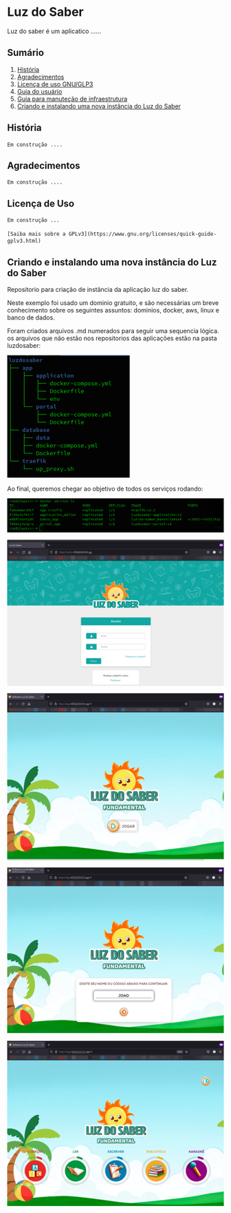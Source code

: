 # Luz do Saber

Luz do saber é um aplicatico ......



## Sumário 

1. [História]()
2. [Agradecimentos]()
3. [Licença de uso GNU/GLP3]()
4. [Guia do usuário](./luzdosaber/Guia%20do%20Usu%C3%A1rio)
5. [Guia para manuteção de infraestrutura]()
6. [Criando e instalando uma nova instância do Luz do Saber](./luzdosaber#criando-e-instalando-uma-nova-inst%C3%A2ncia-do-luz-do-saber) 


## História

    Em construção ....


## Agradecimentos

    Em construção ....

## Licença de Uso

    Em construção ...

    [Saiba mais sobre a GPLv3](https://www.gnu.org/licenses/quick-guide-gplv3.html)



## Criando e instalando uma nova instância do Luz do Saber

Repositorio para criação de instância da aplicação luz do saber. 

Neste exemplo foi usado um dominio gratuito, e são necessárias um breve conhecimento sobre os seguintes assuntos: dominios, docker, aws, linux e banco de dados.

Foram criados arquivos .md numerados para seguir uma sequencia lógica. os arquivos que não estão nos repositorios das aplicações estão na pasta luzdosaber:

![tree-full](imagens/arvore-full.png)

Ao final, queremos chegar ao objetivo de todos os serviços rodando:

![services](imagens/services.png)

![editor](imagens/editor.png)

![app1](imagens/app1.png)

![app2](imagens/app2.png)

![app3](imagens/app3.png)